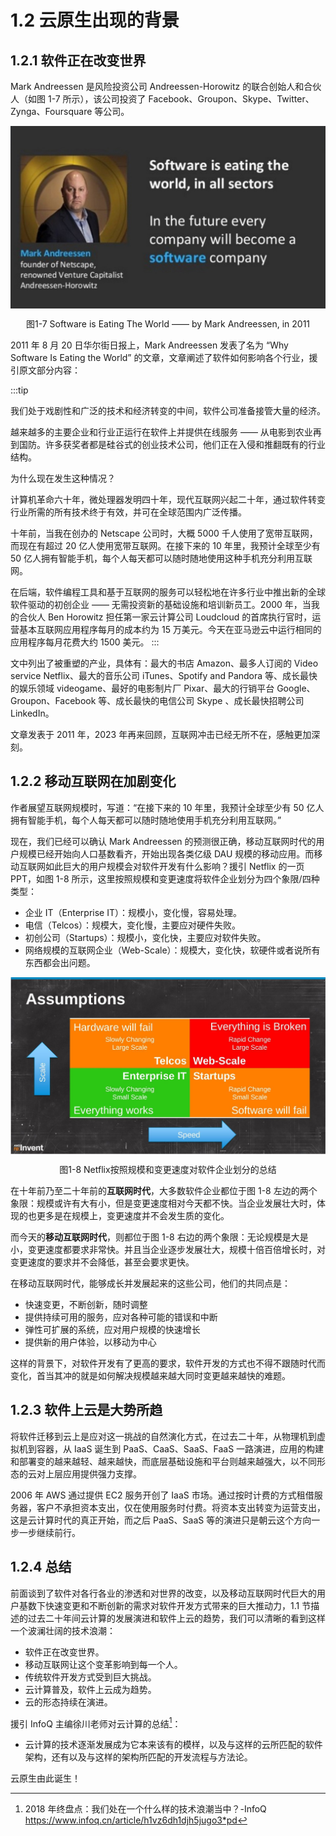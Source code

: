 # 1.2 云原生出现的背景

## 1.2.1 软件正在改变世界

Mark Andreessen 是风险投资公司 Andreessen-Horowitz 的联合创始人和合伙人（如图 1-7 所示），该公司投资了 Facebook、Groupon、Skype、Twitter、Zynga、Foursquare 等公司。

<div  align="center">
	<img src="../assets/SoftwareEatingTheWorld.jpg" width = "550"  align=center />
	<p>图1-7 Software is Eating The World —— by Mark Andreessen, in 2011</p>
</div>


2011 年 8 月 20 日华尔街日报上，Mark Andreessen 发表了名为 “Why Software Is Eating the World” 的文章，文章阐述了软件如何影响各个行业，援引原文部分内容：

:::tip <i></i>

我们处于戏剧性和广泛的技术和经济转变的中间，软件公司准备接管大量的经济。

越来越多的主要企业和行业正运行在软件上并提供在线服务 —— 从电影到农业再到国防。许多获奖者都是硅谷式的创业技术公司，他们正在入侵和推翻既有的行业结构。

为什么现在发生这种情况？

计算机革命六十年，微处理器发明四十年，现代互联网兴起二十年，通过软件转变行业所需的所有技术终于有效，并可在全球范围内广泛传播。

十年前，当我在创办的 Netscape 公司时，大概 5000 千人使用了宽带互联网，而现在有超过 20 亿人使用宽带互联网。在接下来的 10 年里，我预计全球至少有 50 亿人拥有智能手机，每个人每天都可以随时随地使用这种手机充分利用互联网。

在后端，软件编程工具和基于互联网的服务可以轻松地在许多行业中推出新的全球软件驱动的初创企业 —— 无需投资新的基础设施和培训新员工。2000 年，当我的合伙人 Ben Horowitz 担任第一家云计算公司 Loudcloud 的首席执行官时，运营基本互联网应用程序每月的成本约为 15 万美元。今天在亚马逊云中运行相同的应用程序每月花费大约 1500 美元。
:::

文中列出了被重塑的产业，具体有：最大的书店 Amazon、最多人订阅的 Video service Netflix、最大的音乐公司 iTunes、Spotify and Pandora 等、成长最快的娱乐领域 videogame、最好的电影制片厂 Pixar、最大的行销平台 Google、Groupon、Facebook 等、成长最快的电信公司 Skype 、成长最快招聘公司 LinkedIn。

文章发表于 2011 年，2023 年再来回顾，互联网冲击已经无所不在，感触更加深刻。

## 1.2.2 移动互联网在加剧变化

作者展望互联网规模时，写道：“在接下来的 10 年里，我预计全球至少有 50 亿人拥有智能手机，每个人每天都可以随时随地使用手机充分利用互联网。”

现在，我们已经可以确认 Mark Andreessen 的预测很正确，移动互联网时代的用户规模已经开始向人口基数看齐，开始出现各类亿级 DAU 规模的移动应用。而移动互联网如此巨大的用户规模会对软件开发有什么影响？援引 Netflix 的一页 PPT，如图 1-8 所示，这里按照规模和变更速度将软件企业划分为四个象限/四种类型：

- 企业 IT（Enterprise IT）：规模小，变化慢，容易处理。
- 电信（Telcos）：规模大，变化慢，主要应对硬件失败。
- 初创公司（Startups）：规模小，变化快，主要应对软件失败。
- 网络规模的互联网企业（Web-Scale）：规模大，变化快，软硬件或者说所有东西都会出问题。

<div  align="center">
	<img src="../assets/ppt4.jpg" width = "550"  align=center />
	<p>图1-8 Netflix按照规模和变更速度对软件企业划分的总结</p>
</div>

在十年前乃至二十年前的**互联网时代**，大多数软件企业都位于图 1-8 左边的两个象限：规模或许有大有小，但是变更速度相对今天都不快。当企业发展壮大时，体现的也更多是在规模上，变更速度并不会发生质的变化。

而今天的**移动互联网时代**，则都位于图 1-8 右边的两个象限：无论规模是大是小，变更速度都要求非常快。并且当企业逐步发展壮大，规模十倍百倍增长时，对变更速度的要求并不会降低，甚至会要求更快。

在移动互联网时代，能够成长并发展起来的这些公司，他们的共同点是：

- 快速变更，不断创新，随时调整
- 提供持续可用的服务，应对各种可能的错误和中断
- 弹性可扩展的系统，应对用户规模的快速增长
- 提供新的用户体验，以移动为中心

这样的背景下，对软件开发有了更高的要求，软件开发的方式也不得不跟随时代而变化，首当其冲的就是如何解决规模越来越大同时变更越来越快的难题。

## 1.2.3 软件上云是大势所趋

将软件迁移到云上是应对这一挑战的自然演化方式，在过去二十年，从物理机到虚拟机到容器，从 IaaS 诞生到 PaaS、CaaS、SaaS、FaaS 一路演进，应用的构建和部署变的越来越轻、越来越快，而底层基础设施和平台则越来越强大，以不同形态的云对上层应用提供强力支撑。

2006 年 AWS 通过提供 EC2 服务开创了 IaaS 市场。通过按时计费的方式租借服务器，客户不承担资本支出，仅在使用服务时付费。将资本支出转变为运营支出，这是云计算时代的真正开始，而之后 PaaS、SaaS 等的演进只是朝云这个方向一步一步继续前行。

## 1.2.4 总结

前面谈到了软件对各行各业的渗透和对世界的改变，以及移动互联网时代巨大的用户基数下快速变更和不断创新的需求对软件开发方式带来的巨大推动力，1.1 节描述的过去二十年间云计算的发展演进和软件上云的趋势，我们可以清晰的看到这样一个波澜壮阔的技术浪潮：

- 软件正在改变世界。
- 移动互联网让这个变革影响到每一个人。
- 传统软件开发方式受到巨大挑战。
- 云计算普及，软件上云成为趋势。
- 云的形态持续在演进。

援引 InfoQ 主编徐川老师对云计算的总结[^1]：
- 云计算的技术逐渐发展成为它本来该有的模样，以及与这样的云所匹配的软件架构，还有以及与这样的架构所匹配的开发流程与方法论。

云原生由此诞生！

[^1]: 2018 年终盘点：我们处在一个什么样的技术浪潮当中？-InfoQ https://www.infoq.cn/article/h1vz6dh1djh5jugo3*pd

